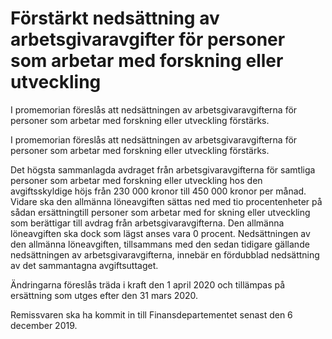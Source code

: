 # Förstärkt nedsättning av arbetsgivaravgifter för personer som arbetar med forskning eller utveckling

I promemorian föreslås att nedsättningen av arbetsgivaravgifterna för personer som arbetar med forskning eller utveckling förstärks.

I promemorian föreslås att nedsättningen av arbetsgivaravgifterna för personer som arbetar med forskning eller utveckling förstärks.

Det högsta sammanlagda avdraget från arbetsgivaravgifterna för samtliga personer som arbetar med forskning eller utveckling hos den avgiftsskyldige höjs från 230 000 kronor till 450 000 kronor per månad. Vidare ska den allmänna löneavgiften sättas ned med tio procentenheter på sådan ersättningtill personer som arbetar med for skning eller utveckling som berättigar till avdrag från arbetsgivaravgifterna. Den allmänna löneavgiften ska dock som lägst anses vara 0 procent. Nedsättningen av den allmänna löneavgiften, tillsammans med den sedan tidigare gällande nedsättningen av arbetsgivaravgifterna, innebär en fördubblad nedsättning av det sammantagna avgiftsuttaget.

Ändringarna föreslås träda i kraft den 1 april 2020 och tillämpas på
ersättning som utges efter den 31 mars 2020.

Remissvaren ska ha kommit in till Finansdepartementet senast den
6 december 2019.
